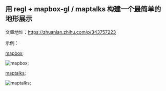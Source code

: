 ## 用 regl + mapbox-gl / maptalks 构建一个最简单的地形展示

文章地址：https://zhuanlan.zhihu.com/p/343757223

示例：

[mapbox](https://sakitam-gis.github.io/simple-terrain-viz/packages/mapbox-regl/demo/index.html);

![mapbox](https://pic3.zhimg.com/80/v2-dcdf44c0a669981fd8c3e959bbdb1882_720w.jpg);

[maptalks](https://sakitam-gis.github.io/simple-terrain-viz/packages/maptalks-regl/demo/index.html);

![maptalks](https://pic3.zhimg.com/80/v2-dcdf44c0a669981fd8c3e959bbdb1882_720w.jpg);
